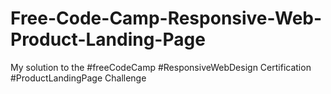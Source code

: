 # Free-Code-Camp-Responsive-Web-Product-Landing-Page
My solution to the #freeCodeCamp #ResponsiveWebDesign Certification #ProductLandingPage Challenge
